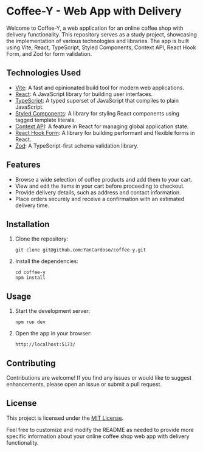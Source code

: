 # Coffee-Y - Web App with Delivery

Welcome to Coffee-Y, a web application for an online coffee shop with delivery functionality. This repository serves as a study project, showcasing the implementation of various technologies and libraries. The app is built using Vite, React, TypeScript, Styled Components, Context API, React Hook Form, and Zod for form validation.

## Technologies Used

- [Vite](https://vitejs.dev/): A fast and opinionated build tool for modern web applications.
- [React](https://reactjs.org/): A JavaScript library for building user interfaces.
- [TypeScript](https://www.typescriptlang.org/): A typed superset of JavaScript that compiles to plain JavaScript.
- [Styled Components](https://styled-components.com/): A library for styling React components using tagged template literals.
- [Context API](https://reactjs.org/docs/context.html): A feature in React for managing global application state.
- [React Hook Form](https://react-hook-form.com/): A library for building performant and flexible forms in React.
- [Zod](https://github.com/colinhacks/zod): A TypeScript-first schema validation library.

## Features

- Browse a wide selection of coffee products and add them to your cart.
- View and edit the items in your cart before proceeding to checkout.
- Provide delivery details, such as address and contact information.
- Place orders securely and receive a confirmation with an estimated delivery time.

## Installation

1. Clone the repository:

   ```shell
   git clone git@github.com:YanCardoso/coffee-y.git
   ```

2. Install the dependencies:

   ```shell
   cd coffee-y
   npm install
   ```

## Usage

1. Start the development server:

   ```shell
   npm run dev
   ```

2. Open the app in your browser:

   ```
   http://localhost:5173/
   ```

## Contributing

Contributions are welcome! If you find any issues or would like to suggest enhancements, please open an issue or submit a pull request.

## License

This project is licensed under the [MIT License](LICENSE).

Feel free to customize and modify the README as needed to provide more specific information about your online coffee shop web app with delivery functionality.
